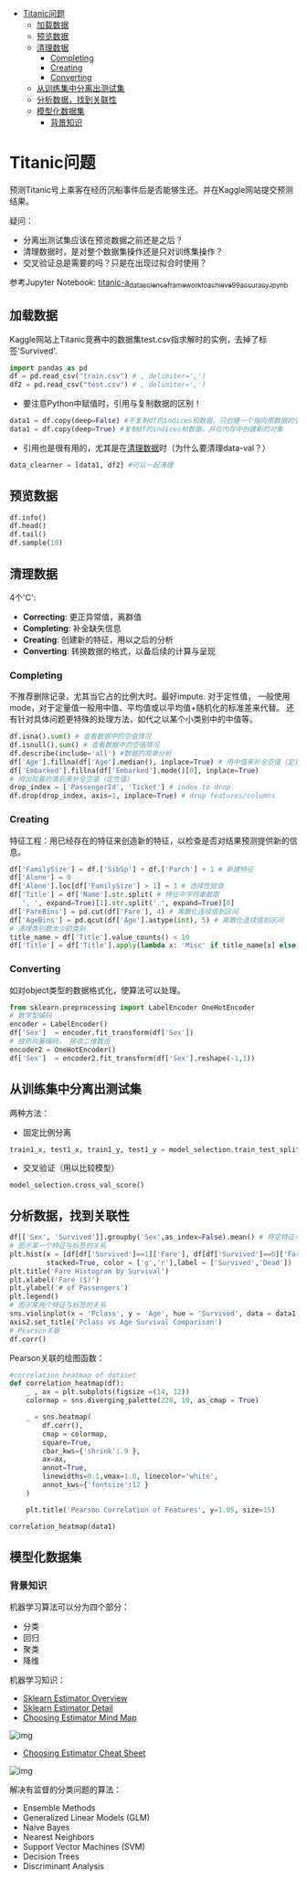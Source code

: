 - [Titanic问题](#orge140e28)
  - [加载数据](#org56c3a1b)
  - [预览数据](#org396bb9d)
  - [清理数据](#org7b0b317)
    - [Completing](#orgc606bc9)
    - [Creating](#org6270517)
    - [Converting](#orga9f06bb)
  - [从训练集中分离出测试集](#orgcae925c)
  - [分析数据，找到关联性](#org357242f)
  - [模型化数据集](#org3e98444)
    - [背景知识](#orgdba7bcd)



<a id="orge140e28"></a>

# Titanic问题

预测Titanic号上乘客在经历沉船事件后是否能够生还。并在Kaggle网站提交预测结果。

疑问：

-   分离出测试集应该在预览数据之前还是之后？
-   清理数据时，是对整个数据集操作还是只对训练集操作？
-   交叉验证总是需要的吗？只是在出现过拟合时使用？

参考Jupyter Notebook: [titanic-a<sub>data</sub><sub>science</sub><sub>framework</sub><sub>to</sub><sub>achieve</sub><sub>99</sub><sub>accuracy.ipynb</sub>](titanic-a_data_science_framework_to_achieve_99_accuracy.ipynb)


<a id="org56c3a1b"></a>

## 加载数据

Kaggle网站上Titanic竞赛中的数据集test.csv指求解时的实例，去掉了标签'Survived'.

```python
import pandas as pd
df = pd.read_csv("train.csv") # , delimiter=',')
df2 = pd.read_csv("test.csv") # , delimiter=',')
```

-   要注意Python中赋值时，引用与复制数据的区别！

```python
data1 = df.copy(deep=False) #不复制df的indices和数据，只创建一个指向原数据的引用
data1 = df.copy(deep=True) #复制df的indices和数据，并在内存中创建新的对象
```

-   引用也是很有用的，尤其是在[清理数据](#org7b0b317)时（为什么要清理data-val？）

```python
data_clearner = [data1, df2] #可以一起清理
```


<a id="org396bb9d"></a>

## 预览数据

```python
df.info()
df.head()
df.tail()
df.sample(10)
```


<a id="org7b0b317"></a>

## 清理数据

4个'C':

-   **Correcting**: 更正异常值，离群值
-   **Completing**: 补全缺失信息
-   **Creating**: 创建新的特征，用以之后的分析
-   **Converting**: 转换数据的格式，以备后续的计算与呈现


<a id="orgc606bc9"></a>

### Completing

不推荐删除记录，尤其当它占的比例大时。最好impute. 对于定性值， 一般使用mode，对于定量值一般用中值、平均值或以平均值+随机化的标准差来代替。 还有针对具体问题更特殊的处理方法，如代之以某个小类别中的中值等。

```python
df.isna().sum() # 查看数据中的空值情况
df.isnull().sum() # 查看数据中的空值情况
df.describe(include='all') #数据的简单分析
df['Age'].fillna(df['Age'].median(), inplace=True) # 用中值来补全空值（定量值）
df['Embarked'].fillna(df['Embarked'].mode()[0], inplace=True)
# 用出现最的类别来补全空值（定性值）
drop_index = ['PassengerId', 'Ticket'] # index to drop
df.drop(drop_index, axis=1, inplace=True) # drop features/columns
```


<a id="org6270517"></a>

### Creating

特征工程：用已经存在的特征来创造新的特征，以检查是否对结果预测提供新的信息。

```python
df['FamilySize'] = df.['SibSp'] + df.['Parch'] + 1 # 新建特征
df['Alone'] = 0
df['Alone'].loc[df['FamilySize'] > 1] = 1 # 选择性赋值
df['Title'] = df['Name'].str.split( # 特征中字符串截取
   ', ', expand=True)[1].str.split('.', expand=True)[0]
df['FareBins'] = pd.cut(df['Fare'], 4) # 离散化连续值到区间
df['AgeBins'] = pd.qcut(df['Age'].astype(int), 5) # 离散化连续值到区间
# 清理类别数太少的类别
title_name = df['Title'].value_counts() < 10
df['Title'] = df['Title'].apply(lambda x: 'Misc' if title_name[x] else x)
```


<a id="orga9f06bb"></a>

### Converting

如对object类型的数据格式化，使算法可以处理。

```python
from sklearn.preprocessing import LabelEncoder OneHotEncoder
# 数字型编码
encoder = LabelEncoder()
df['Sex']  = encoder.fit_transform(df['Sex'])
# 独热向量编码， 接收二维数组
encoder2 = OneHotEncoder()
df['Sex']  = encoder2.fit_transform(df['Sex'].reshape(-1,1))
```


<a id="orgcae925c"></a>

## 从训练集中分离出测试集

两种方法：

-   固定比例分离

```python
train1_x, test1_x, train1_y, test1_y = model_selection.train_test_split(data1[data1_x_calc], data1[Target], random_state = 0)
```

-   交叉验证（用以比较模型）

```example
model_selection.cross_val_score()
```


<a id="org357242f"></a>

## 分析数据，找到关联性

```python
df[['Sex', 'Survived']].groupby('Sex',as_index=False).mean() # 特定特征与标签的关系
# 图示某一个特征与标签的关系
plt.hist(x = [df[df['Survived']==1]['Fare'], df[df['Survived']==0]['Fare']],
         stacked=True, color = ['g','r'],label = ['Survived','Dead'])
plt.title('Fare Histogram by Survival')
plt.xlabel('Fare ($)')
plt.ylabel('# of Passengers')
plt.legend()
# 图示某两个特征与标签的关系
sns.violinplot(x = 'Pclass', y = 'Age', hue = 'Survived', data = data1, split = True, ax = axis2)
axis2.set_title('Pclass vs Age Survival Comparison')
# Pearson关联
df.corr()
```

Pearson关联的绘图函数：

```python
#correlation heatmap of dataset
def correlation_heatmap(df):
    _ , ax = plt.subplots(figsize =(14, 12))
    colormap = sns.diverging_palette(220, 10, as_cmap = True)

    _ = sns.heatmap(
        df.corr(),
        cmap = colormap,
        square=True,
        cbar_kws={'shrink':.9 },
        ax=ax,
        annot=True,
        linewidths=0.1,vmax=1.0, linecolor='white',
        annot_kws={'fontsize':12 }
    )

    plt.title('Pearson Correlation of Features', y=1.05, size=15)

correlation_heatmap(data1)
```


<a id="org3e98444"></a>

## 模型化数据集


<a id="orgdba7bcd"></a>

### 背景知识

机器学习算法可以分为四个部分：

-   分类
-   回归
-   聚类
-   降维

机器学习知识：

-   [Sklearn Estimator Overview](https://scikit-learn.org/stable/user_guide.html)
-   [Sklearn Estimator Detail](https://scikit-learn.org/stable/modules/classes.html)
-   [Choosing Estimator Mind Map](https://scikit-learn.org/stable/tutorial/machine_learning_map/index.html)

![img](images/sklearn_mindmap.png)

-   [Choosing Estimator Cheat Sheet](https://s3.amazonaws.com/assets.datacamp.com/blog_assets/Scikit_Learn_Cheat_Sheet_Python.pdf)

![img](images/cheatsheet.png)

解决有监督的分类问题的算法：

-   Ensemble Methods
-   Generalized Linear Models (GLM)
-   Naive Bayes
-   Nearest Neighbors
-   Support Vector Machines (SVM)
-   Decision Trees
-   Discriminant Analysis